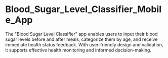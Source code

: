 # Blood_Sugar_Level_Classifier_Mobile_App
The "Blood Sugar Level Classifier" app enables users to input their blood sugar levels before and after meals, categorize them by age, and receive immediate health status feedback. With user-friendly design and validation, it supports effective health monitoring and informed decision-making.
